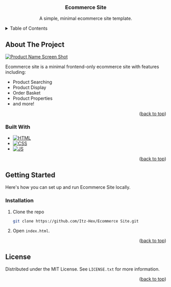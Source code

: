 <a name="readme-top"></a>

<!-- PROJECT LOGO -->
<br />
<div align="center">

<h3 align="center">Ecommerce Site</h3>

  <p align="center">
    A simple, minimal ecommerce site template.
  </p>
</div>



<!-- TABLE OF CONTENTS -->
<details>
  <summary>Table of Contents</summary>
  <ol>
    <li>
      <a href="#about-the-project">About The Project</a>
      <ul>
        <li><a href="#built-with">Built With</a></li>
      </ul>
    </li>
    <li>
      <a href="#getting-started">Getting Started</a>
      <ul>
        <li><a href="#installation">Installation</a></li>
      </ul>
    </li>
    <li><a href="#license">License</a></li>
  </ol>
</details>



<!-- ABOUT THE PROJECT -->
## About The Project

[![Product Name Screen Shot][product-screenshot]](https://github.com/Itz-Hex/Ecommerce-Site)

<p>Ecommerce site is a minimal frontend-only ecommerce site with features including:
                            <ul>
                                <li>Product Searching</li>
                                <li>Product Display</li>
                                <li>Order Basket</li>
                                <li>Product Properties</li>
                                <li>and more!</li>
                            </ul>
                        </p>

<p align="right">(<a href="#readme-top">back to top</a>)</p>



### Built With

* [![HTML][HTML]][HTML-url]
* [![CSS][CSS]][CSS-url]
* [![JS][JS]][JS-url]

<p align="right">(<a href="#readme-top">back to top</a>)</p>



<!-- GETTING STARTED -->
## Getting Started

Here's how you can set up and run Ecommerce Site locally.

### Installation

1. Clone the repo
   ```sh
   git clone https://github.com/Itz-Hex/Ecommerce Site.git
   ```
2. Open `index.html`.
  

<p align="right">(<a href="#readme-top">back to top</a>)</p>

<!-- LICENSE -->
## License

Distributed under the MIT License. See `LICENSE.txt` for more information.

<p align="right">(<a href="#readme-top">back to top</a>)</p>



<!-- MARKDOWN LINKS & IMAGES -->
[product-screenshot]: Ecommerce-Site.png
[HTML]: https://img.shields.io/badge/HTML-000000?style=for-the-badge&logo=html5&logoColor=orange
[HTML-url]: https://nodejs.org
[CSS]: https://img.shields.io/badge/css-000000?style=for-the-badge&logo=css3&logoColor=cyan
[CSS-url]: https://www.w3.org/Style/CSS
[JS]: https://img.shields.io/badge/Javascript-000000?style=for-the-badge&logo=javascript&logoColor=yellow
[JS-url]: https://expressjs.com/
